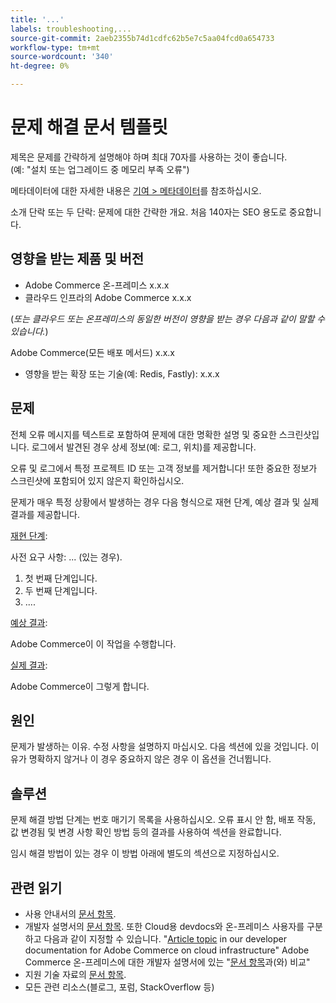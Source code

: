 ```yaml
---
title: '...'
labels: troubleshooting,...
source-git-commit: 2aeb2355b74d1cdfc62b5e7c5aa04fcd0a654733
workflow-type: tm+mt
source-wordcount: '340'
ht-degree: 0%

---
```



# 문제 해결 문서 템플릿

제목은 문제를 간략하게 설명해야 하며 최대 70자를 사용하는 것이 좋습니다.<br/>
(예: &quot;설치 또는 업그레이드 중 메모리 부족 오류&quot;)

메타데이터에 대한 자세한 내용은 [기여 > 메타데이터](../../CONTRIBUTING.md#metadata)를 참조하십시오.

소개 단락 또는 두 단락: 문제에 대한 간략한 개요. 처음 140자는 SEO 용도로 중요합니다.

## 영향을 받는 제품 및 버전

* Adobe Commerce 온-프레미스 x.x.x
* 클라우드 인프라의 Adobe Commerce x.x.x

(*또는 클라우드 또는 온프레미스의 동일한 버전이 영향을 받는 경우 다음과 같이 말할 수 있습니다.*)

Adobe Commerce(모든 배포 메서드) x.x.x

* 영향을 받는 확장 또는 기술(예: Redis, Fastly): x.x.x

## 문제

전체 오류 메시지를 텍스트로 포함하여 문제에 대한 명확한 설명 및 중요한 스크린샷입니다.
로그에서 발견된 경우 상세 정보(예: 로그, 위치)를 제공합니다.

오류 및 로그에서 특정 프로젝트 ID 또는 고객 정보를 제거합니다! 또한 중요한 정보가 스크린샷에 포함되어 있지 않은지 확인하십시오.

문제가 매우 특정 상황에서 발생하는 경우 다음 형식으로 재현 단계, 예상 결과 및 실제 결과를 제공합니다.

<u>재현 단계</u>:

사전 요구 사항: ... (있는 경우).

1. 첫 번째 단계입니다.
1. 두 번째 단계입니다.
1. ....

<u>예상 결과</u>:

Adobe Commerce이 이 작업을 수행합니다.

<u>실제 결과</u>:

Adobe Commerce이 그렇게 합니다.

## 원인

문제가 발생하는 이유. 수정 사항을 설명하지 마십시오. 다음 섹션에 있을 것입니다. 이유가 명확하지 않거나 이 경우 중요하지 않은 경우 이 옵션을 건너뜁니다.

## 솔루션

문제 해결 방법 단계는 번호 매기기 목록을 사용하십시오.
오류 표시 안 함, 배포 작동, 값 변경됨 및 변경 사항 확인 방법 등의 결과를 사용하여 섹션을 완료합니다.

임시 해결 방법이 있는 경우 이 방법 아래에 별도의 섹션으로 지정하십시오.

## 관련 읽기

* 사용 안내서의 [문서 항목](https://experienceleague.adobe.com/ko/docs/commerce-admin/user-guides/home).
* 개발자 설명서의 [문서 항목](https://developer.adobe.com/commerce/docs/). 또한 Cloud용 devdocs와 온-프레미스 사용자를 구분하고 다음과 같이 지정할 수 있습니다. &quot;[Article topic](https://developer.adobe.com/commerce/docs/) in our developer documentation for Adobe Commerce on cloud infrastructure&quot; Adobe Commerce 온-프레미스에 대한 개발자 설명서에 있는 &quot;[문서 항목](https://developer.adobe.com/commerce/docs/)과(와) 비교&quot;
* 지원 기술 자료의 [문서 항목](https://support.magento.com/hc/en-us).
* 모든 관련 리소스(블로그, 포럼, StackOverflow 등)
